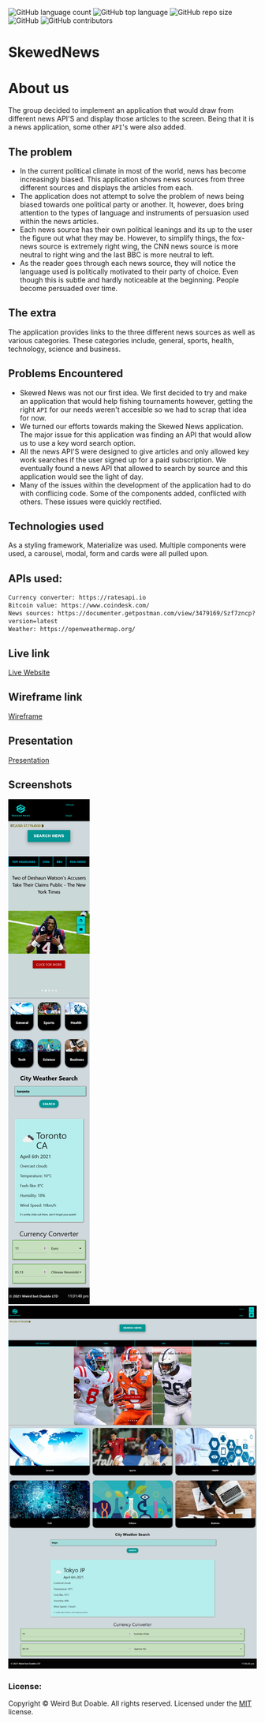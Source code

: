 ![GitHub language count](https://img.shields.io/github/languages/count/Weird-but-Doable/SkewedNews?color=green&label=Languages&logo=github&logoColor=green)
![GitHub top language](https://img.shields.io/github/languages/top/Weird-but-Doable/SkewedNews?color=red&label=HTML&logo=HTML5&logoColor=5)
![GitHub repo size](https://img.shields.io/github/repo-size/Weird-but-Doable/SkewedNews?color=cyan&label=Repo%20Size&logo=github&logoColor=cyan)
![GitHub](https://img.shields.io/github/license/Weird-but-Doable/SkewedNews?color=pink&label=License&logo=github&logoColor=pink)
![GitHub contributors](https://img.shields.io/github/contributors/Weird-but-Doable/SkewedNews?color=yellow&label=Contributors&logo=git&logoColor=yellow)



# SkewedNews


# About us
The group decided to implement an application that would draw from different news API'S and display those articles to the screen. Being that it is a news application, some other `API`'s were also added.

## The problem
* In the current political climate in most of the world, news has become increasingly biased. This application shows news sources from three different sources and displays the articles from each.
* The application does not attempt to solve the problem of news being biased towards one political party or another. It, however, does bring attention to the types of language and instruments of persuasion used within the news articles. 
* Each news source has their own political leanings and its up to the user the figure out what they may be. However, to simplify things, the fox-news source is extremely right wing, the CNN news source is more neutral to right wing and the last BBC is more neutral to left. 
* As the reader goes through each news source, they will notice the language used is politically motivated to their party of choice. Even though this is subtle and hardly noticeable at the beginning. People become persuaded over time.  

## The extra
The application provides links to the three different news sources as well as various categories. These categories include, general, sports, health, technology, science and business. 

## Problems Encountered
* Skewed News was not our first idea. We first decided to try and make an application that would help fishing tournaments however, getting the right `API` for our needs weren't accesible so we had to scrap that idea for now.
* We turned our efforts towards making the Skewed News application. The major issue for this application was finding an API that would allow us to use a key word search option.
* All the news API'S were designed to give articles and only allowed key work searches if the user signed up for a paid subscription. We eventually found a news API that allowed to search by source and this application would see the light of day.
* Many of the issues within the development of the application had to do with conflicing code. Some of the components added, conflicted with others. These issues were quickly rectified.

## Technologies used
  As a styling framework, Materialize was used. Multiple components were used, a carousel, modal, form and cards were all pulled upon. 

## APIs used: 
    Currency converter: https://ratesapi.io
    Bitcoin value: https://www.coindesk.com/
    News sources: https://documenter.getpostman.com/view/3479169/Szf7zncp?version=latest
    Weather: https://openweathermap.org/

## Live link
<a href="https://weird-but-doable.github.io/SkewedNews/">Live Website</a> 

## Wireframe link
<a href="https://drive.google.com/file/d/1as-u8TPpsL6aeiCMIf8TxA0N6DYWeBF4/view?usp=sharing">Wireframe</a> 

## Presentation
<a href="https://docs.google.com/presentation/d/11swhMJC37M_jzSltpU1qi0uJBUiIePb3dWuShX4RrB0/edit?usp=sharing ">Presentation</a> 


## Screenshots 
![mobile-ss](images/mobile-ss.png)
![desktop-ss](images/desktop-ss.png)


### License:

Copyright © Weird But Doable. All rights reserved.
Licensed under the [MIT](https://github.com/Weird-but-Doable/SkewedNews/blob/main/LICENSE) license.
